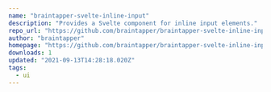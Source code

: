 ```yaml
---
name: "braintapper-svelte-inline-input"
description: "Provides a Svelte component for inline input elements."
repo_url: "https://github.com/braintapper/braintapper-svelte-inline-input"
author: "braintapper"
homepage: "https://github.com/braintapper/braintapper-svelte-inline-input#readme"
downloads: 1
updated: "2021-09-13T14:28:18.020Z"
tags: 
  - ui
---
```

